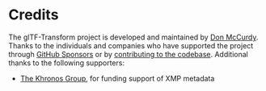 # Credits

<!-- NOTICE: This section is duplicated in _CREDITS.md. Please keep them in sync. -->

The glTF-Transform project is developed and maintained by [Don McCurdy](https://github.com/donmccurdy). Thanks to the individuals and companies who have supported the project through [GitHub Sponsors](https://github.com/sponsors/donmccurdy/) or by [contributing to the codebase](https://github.com/donmccurdy/glTF-Transform/graphs/contributors). Additional thanks to the following supporters:

- [The Khronos Group](https://www.khronos.org/), for funding support of XMP metadata
